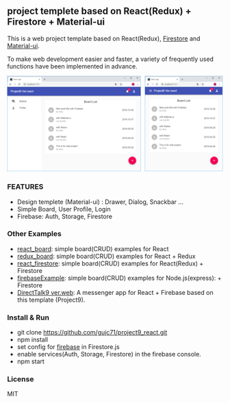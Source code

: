 ## project templete based on React(Redux) + Firestore + Material-ui ##

This is a web project template based on React(Redux), [Firestore](https://firebase.google.com/docs/) and [Material-ui](https://material-ui.com/).

To make web development easier and faster, a variety of frequently used functions have been implemented in advance.

![Screenshot](./screenshot.png)

### FEATURES ###

- Design templete (Material-ui) : Drawer, Dialog, Snackbar ...
- Simple Board, User Profile, Login
- Firebase: Auth, Storage, Firestore

### Other Examples ###

- [react_board](https://github.com/gujc71/react_board): simple board(CRUD) examples for React
- [redux_board](https://github.com/gujc71/redux_board): simple board(CRUD) examples for React + Redux
- [react_firestore](https://github.com/gujc71/react_firestore): simple board(CRUD) examples for React(Redux) + Firestore
- [firebaseExample](https://github.com/gujc71/firebaseExample): simple board(CRUD) examples for Node.js(express): + Firestore
- [DirectTalk9 ver.web](https://github.com/gujc71/DirectTalk9_web): A messenger app for React + Firebase based on this template (Project9).


### Install & Run ###

- git clone https://github.com/gujc71/project9_react.git
- npm install
- set config for [firebase](https://firebase.google.com/docs/web/setup?authuser=0) in Firestore.js 
- enable services(Auth, Storage, Firestore) in the firebase console.
- npm start

### License ###
MIT